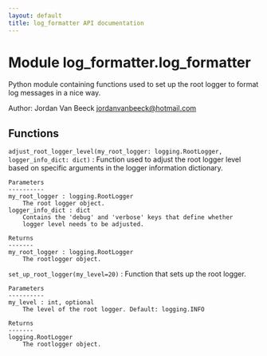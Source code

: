 ```yaml
---
layout: default
title: log_formatter API documentation
---
```


Module log_formatter.log_formatter
==================================
Python module containing functions used to set up the root logger to format log messages in a nice way.

Author: Jordan Van Beeck <jordanvanbeeck@hotmail.com>

Functions
---------

    
`adjust_root_logger_level(my_root_logger: logging.RootLogger, logger_info_dict: dict)`
:   Function used to adjust the root logger level based on
    specific arguments in the logger information dictionary.
    
    Parameters
    ----------
    my_root_logger : logging.RootLogger
        The root logger object.
    logger_info_dict : dict
        Contains the 'debug' and 'verbose' keys that define whether
        logger level needs to be adjusted.
    
    Returns
    -------
    my_root_logger : logging.RootLogger
        The rootlogger object.

    
`set_up_root_logger(my_level=20)`
:   Function that sets up the root logger.
    
    Parameters
    ----------
    my_level : int, optional
        The level of the root logger. Default: logging.INFO
    
    Returns
    -------
    logging.RootLogger
        The rootlogger object.
